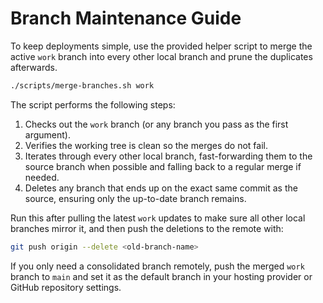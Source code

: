 # Branch Maintenance Guide

To keep deployments simple, use the provided helper script to merge the active `work` branch into every other local branch and prune the duplicates afterwards.

```bash
./scripts/merge-branches.sh work
```

The script performs the following steps:

1. Checks out the `work` branch (or any branch you pass as the first argument).
2. Verifies the working tree is clean so the merges do not fail.
3. Iterates through every other local branch, fast-forwarding them to the source branch when possible and falling back to a regular merge if needed.
4. Deletes any branch that ends up on the exact same commit as the source, ensuring only the up-to-date branch remains.

Run this after pulling the latest `work` updates to make sure all other local branches mirror it, and then push the deletions to the remote with:

```bash
git push origin --delete <old-branch-name>
```

If you only need a consolidated branch remotely, push the merged `work` branch to `main` and set it as the default branch in your hosting provider or GitHub repository settings.
